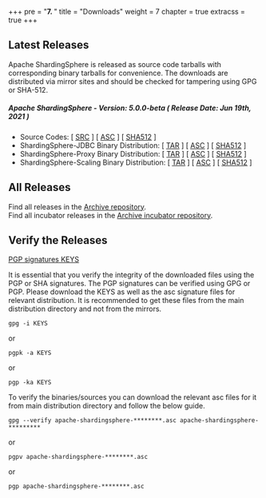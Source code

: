 +++
pre = "<b>7. </b>"
title = "Downloads"
weight = 7
chapter = true
extracss = true
+++

## Latest Releases

Apache ShardingSphere is released as source code tarballs with corresponding binary tarballs for convenience.
The downloads are distributed via mirror sites and should be checked for tampering using GPG or SHA-512.

##### Apache ShardingSphere - Version: 5.0.0-beta ( Release Date: Jun 19th, 2021 )

- Source Codes: [ [<u>SRC</u>](https://www.apache.org/dyn/closer.cgi/shardingsphere/5.0.0-beta/apache-shardingsphere-5.0.0-beta-src.zip) ] [ [<u>ASC</u>](https://downloads.apache.org/shardingsphere/5.0.0-beta/apache-shardingsphere-5.0.0-beta-src.zip.asc) ] [ [<u>SHA512</u>](https://downloads.apache.org/shardingsphere/5.0.0-beta/apache-shardingsphere-5.0.0-beta-src.zip.sha512) ]
- ShardingSphere-JDBC Binary Distribution: [ [<u>TAR</u>](https://www.apache.org/dyn/closer.cgi/shardingsphere/5.0.0-beta/apache-shardingsphere-5.0.0-beta-shardingsphere-jdbc-bin.tar.gz) ] [ [<u>ASC</u>](https://downloads.apache.org/shardingsphere/5.0.0-beta/apache-shardingsphere-5.0.0-beta-shardingsphere-jdbc-bin.tar.gz.asc) ] [ [<u>SHA512</u>](https://downloads.apache.org/shardingsphere/5.0.0-beta/apache-shardingsphere-5.0.0-beta-shardingsphere-jdbc-bin.tar.gz.sha512) ]
- ShardingSphere-Proxy Binary Distribution: [ [<u>TAR</u>](https://www.apache.org/dyn/closer.cgi/shardingsphere/5.0.0-beta/apache-shardingsphere-5.0.0-beta-shardingsphere-proxy-bin.tar.gz) ] [ [<u>ASC</u>](https://downloads.apache.org/shardingsphere/5.0.0-beta/apache-shardingsphere-5.0.0-beta-shardingsphere-proxy-bin.tar.gz.asc) ] [ [<u>SHA512</u>](https://downloads.apache.org/shardingsphere/5.0.0-beta/apache-shardingsphere-5.0.0-beta-shardingsphere-proxy-bin.tar.gz.sha512) ]
- ShardingSphere-Scaling Binary Distribution: [ [<u>TAR</u>](https://www.apache.org/dyn/closer.cgi/shardingsphere/5.0.0-beta/apache-shardingsphere-5.0.0-beta-shardingsphere-scaling-bin.tar.gz) ] [ [<u>ASC</u>](https://downloads.apache.org/shardingsphere/5.0.0-beta/apache-shardingsphere-5.0.0-beta-shardingsphere-scaling-bin.tar.gz.asc) ] [ [<u>SHA512</u>](https://downloads.apache.org/shardingsphere/5.0.0-beta/apache-shardingsphere-5.0.0-beta-shardingsphere-scaling-bin.tar.gz.sha512) ]

## All Releases

Find all releases in the [Archive repository](https://archive.apache.org/dist/shardingsphere/).</br>
Find all incubator releases in the [Archive incubator repository](https://archive.apache.org/dist/incubator/shardingsphere/).

## Verify the Releases

[PGP signatures KEYS](https://downloads.apache.org/shardingsphere/KEYS)

It is essential that you verify the integrity of the downloaded files using the PGP or SHA signatures.
The PGP signatures can be verified using GPG or PGP.
Please download the KEYS as well as the asc signature files for relevant distribution.
It is recommended to get these files from the main distribution directory and not from the mirrors.

```shell
gpg -i KEYS
```

or

```shell
pgpk -a KEYS
```

or

```shell
pgp -ka KEYS
```

To verify the binaries/sources you can download the relevant asc files for it from main distribution directory and follow the below guide.

```shell
gpg --verify apache-shardingsphere-********.asc apache-shardingsphere-*********
```

or

```shell
pgpv apache-shardingsphere-********.asc
```

or

```shell
pgp apache-shardingsphere-********.asc
```
